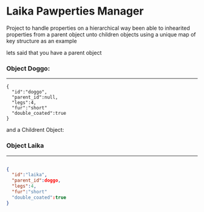 # Laika Pawperties Manager
Project to handle properties on a hierarchical way been able to inhearited properties from a parent object unto children objects using a unique map of key structure as an example 

lets said that  you have a parent  object 

### Object Doggo:
---
```son 
{
  "id":"doggo",
  "parent_id":null,
  "legs":4,
  "fur":"short"
  "double_coated":true
}

```


and a Childrent Object:
### Object Laika
---
```json 

{
  "id":"laika",
  "parent_id":doggo,
  "legs":4,
  "fur":"short"
  "double_coated":true
}

```




